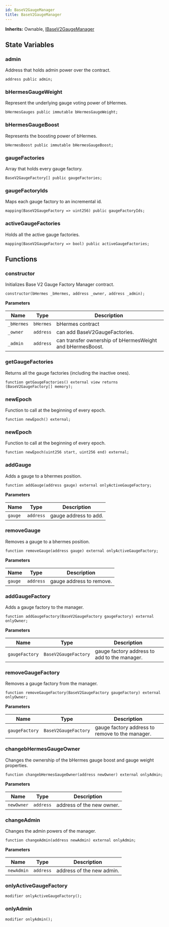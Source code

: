 ```yaml
---
id: BaseV2GaugeManager
title: BaseV2GaugeManager
---
```


**Inherits:**
Ownable, [IBaseV2GaugeManager](/gauges/interfaces/IBaseV2GaugeManager.sol/interface.IBaseV2GaugeManager.md)


## State Variables
### admin
Address that holds admin power over the contract.


```solidity
address public admin;
```


### bHermesGaugeWeight
Represent the underlying gauge voting power of bHermes.


```solidity
bHermesGauges public immutable bHermesGaugeWeight;
```


### bHermesGaugeBoost
Represents the boosting power of bHermes.


```solidity
bHermesBoost public immutable bHermesGaugeBoost;
```


### gaugeFactories
Array that holds every gauge factory.


```solidity
BaseV2GaugeFactory[] public gaugeFactories;
```


### gaugeFactoryIds
Maps each gauge factory to an incremental id.


```solidity
mapping(BaseV2GaugeFactory => uint256) public gaugeFactoryIds;
```


### activeGaugeFactories
Holds all the active gauge factories.


```solidity
mapping(BaseV2GaugeFactory => bool) public activeGaugeFactories;
```


## Functions
### constructor

Initializes Base V2 Gauge Factory Manager contract.


```solidity
constructor(bHermes _bHermes, address _owner, address _admin);
```
**Parameters**

|Name|Type|Description|
|----|----|-----------|
|`_bHermes`|`bHermes`|bHermes contract|
|`_owner`|`address`|can add BaseV2GaugeFactories.|
|`_admin`|`address`|can transfer ownership of bHermesWeight and bHermesBoost.|


### getGaugeFactories

Returns all the gauge factories (including the inactive ones).


```solidity
function getGaugeFactories() external view returns (BaseV2GaugeFactory[] memory);
```

### newEpoch

Function to call at the beginning of every epoch.


```solidity
function newEpoch() external;
```

### newEpoch

Function to call at the beginning of every epoch.


```solidity
function newEpoch(uint256 start, uint256 end) external;
```

### addGauge

Adds a gauge to a bhermes position.


```solidity
function addGauge(address gauge) external onlyActiveGaugeFactory;
```
**Parameters**

|Name|Type|Description|
|----|----|-----------|
|`gauge`|`address`|gauge address to add.|


### removeGauge

Removes a gauge to a bhermes position.


```solidity
function removeGauge(address gauge) external onlyActiveGaugeFactory;
```
**Parameters**

|Name|Type|Description|
|----|----|-----------|
|`gauge`|`address`|gauge address to remove.|


### addGaugeFactory

Adds a gauge factory to the manager.


```solidity
function addGaugeFactory(BaseV2GaugeFactory gaugeFactory) external onlyOwner;
```
**Parameters**

|Name|Type|Description|
|----|----|-----------|
|`gaugeFactory`|`BaseV2GaugeFactory`|gauge factory address to add to the manager.|


### removeGaugeFactory

Removes a gauge factory from the manager.


```solidity
function removeGaugeFactory(BaseV2GaugeFactory gaugeFactory) external onlyOwner;
```
**Parameters**

|Name|Type|Description|
|----|----|-----------|
|`gaugeFactory`|`BaseV2GaugeFactory`|gauge factory address to remove to the manager.|


### changebHermesGaugeOwner

Changes the ownership of the bHermes gauge boost and gauge weight properties.


```solidity
function changebHermesGaugeOwner(address newOwner) external onlyAdmin;
```
**Parameters**

|Name|Type|Description|
|----|----|-----------|
|`newOwner`|`address`|address of the new owner.|


### changeAdmin

Changes the admin powers of the manager.


```solidity
function changeAdmin(address newAdmin) external onlyAdmin;
```
**Parameters**

|Name|Type|Description|
|----|----|-----------|
|`newAdmin`|`address`|address of the new admin.|


### onlyActiveGaugeFactory


```solidity
modifier onlyActiveGaugeFactory();
```

### onlyAdmin


```solidity
modifier onlyAdmin();
```

